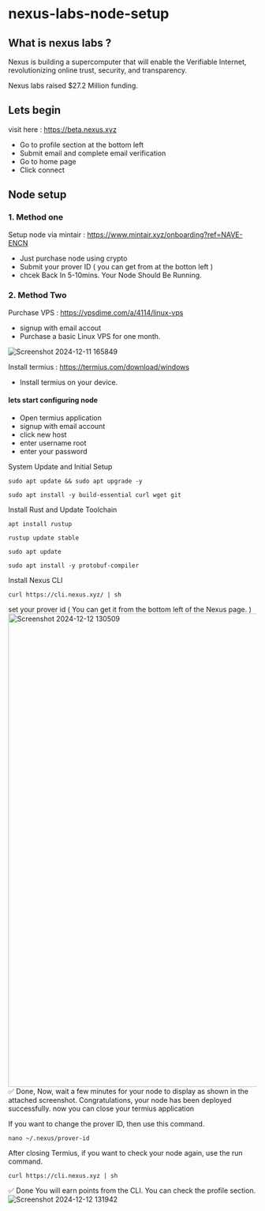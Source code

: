 # nexus-labs-node-setup

## What is nexus labs ? 
Nexus is building a supercomputer that will enable the Verifiable Internet, revolutionizing online trust, security, and transparency.

Nexus labs raised $27.2 Million funding.

## Lets begin

visit here : https://beta.nexus.xyz
- Go to profile section at the bottom left
- Submit email and complete email verification
- Go to home page
- Click connect

## Node setup

### 1. Method one

Setup node via mintair : https://www.mintair.xyz/onboarding?ref=NAVE-ENCN
- Just purchase node using crypto
- Submit your prover ID ( you can get from at the botton left )
- chcek Back In 5-10mins. Your Node Should Be Running.
  
### 2. Method Two

Purchase VPS : https://vpsdime.com/a/4114/linux-vps

- signup with email accout
- Purchase a basic Linux VPS for one month.

![Screenshot 2024-12-11 165849](https://github.com/user-attachments/assets/10dff796-b22e-4f00-824d-c35a5f210815)

  
Install termius : https://termius.com/download/windows

- Install termius on your device.

#### lets start configuring node

- Open termius application
- signup with email account
- click new host
- enter username root
- enter your password

System Update and Initial Setup
```
sudo apt update && sudo apt upgrade -y
```
```
sudo apt install -y build-essential curl wget git
```
Install Rust and Update Toolchain
```
apt install rustup
```
```
rustup update stable
```
```
sudo apt update
```
```
sudo apt install -y protobuf-compiler
```
Install Nexus CLI
```
curl https://cli.nexus.xyz/ | sh
```
set your prover id ( You can get it from the bottom left of the Nexus page. )
<img width="959" alt="Screenshot 2024-12-12 130509" src="https://github.com/user-attachments/assets/fe318259-c652-4474-91fd-d4d92fcb215d" />
✅ Done, Now, wait a few minutes for your node to display as shown in the attached screenshot. Congratulations, your node has been deployed successfully. now you can close your termius application

If you want to change the prover ID, then use this command.
```
nano ~/.nexus/prover-id
```
After closing Termius, if you want to check your node again, use the run command.
```
curl https://cli.nexus.xyz | sh
```

✅ Done
You will earn points from the CLI. You can check the profile section.
![Screenshot 2024-12-12 131942](https://github.com/user-attachments/assets/222d3288-2d43-4806-b6e3-787d31cc7591)


































